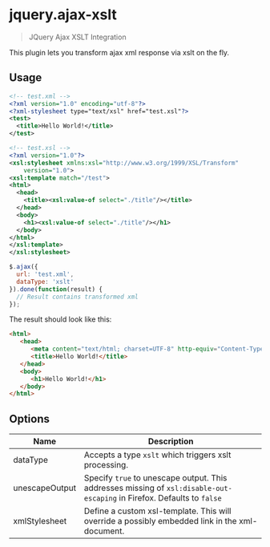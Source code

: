 # jquery.ajax-xslt
> JQuery Ajax XSLT Integration

This plugin lets you transform ajax xml response via xslt on the fly.


## Usage

```xml
<!-- test.xml -->
<?xml version="1.0" encoding="utf-8"?>
<?xml-stylesheet type="text/xsl" href="test.xsl"?>
<test> 
  <title>Hello World!</title>
</test>
```

```xml
<!-- test.xsl -->
<?xml version="1.0"?> 
<xsl:stylesheet xmlns:xsl="http://www.w3.org/1999/XSL/Transform" 
    version="1.0">
<xsl:template match="/test">
<html>
  <head>
    <title><xsl:value-of select="./title"/></title>
  </head>
  <body>
    <h1><xsl:value-of select="./title"/></h1>
  </body>
</html>
</xsl:template>
</xsl:stylesheet>
```

```js
$.ajax({
  url: 'test.xml',
  dataType: 'xslt'
}).done(function(result) {
  // Result contains transformed xml
});
```

The result should look like this:

```html
<html>
   <head>
      <meta content="text/html; charset=UTF-8" http-equiv="Content-Type"/>
      <title>Hello World!</title>
   </head>
   <body>
      <h1>Hello World!</h1>
   </body>
</html>
```

## Options

<table>
  <thead>
    <tr>
      <th>Name</th>
      <th>Description</th>
    </tr>
  </thead>
  <tbody>
    <tr>
      <td>dataType</td>
      <td>Accepts a type <code>xslt</code> which triggers xslt processing.</td>
    </tr>
    <tr>
      <td>unescapeOutput</td>
      <td>Specify <code>true</code> to unescape output. This addresses missing of <code>xsl:disable-out-escaping</code> in Firefox. Defaults to <code>false</code></td>
    </tr>
    <tr>
      <td>xmlStylesheet</td>
      <td>Define a custom xsl-template. This will override a possibly embedded link in the xml-document.</td>
    </tr>
  </tbody>
</table>
